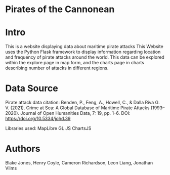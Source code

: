 # Pirates of the Cannonean

# Intro
This is a website displaying data about maritime pirate attacks
This Website uses the Python Flask framework to display information regarding location and frequency of pirate attacks around the world.
This data can be explored within the explore page in map form, and the charts page in charts describing number of attacks in different regions.

# Data Source
Pirate attack data citation:
Benden, P., Feng, A., Howell, C., & Dalla Riva G. V. (2021). Crime at Sea: A Global Database of Maritime Pirate Attacks (1993–2020). Journal of Open Humanities Data, 7: 19, pp. 1–6. DOI: https://doi.org/10.5334/johd.39

Libraries used:
MapLibre GL JS
ChartsJS

# Authors
Blake Jones,
Henry Coyle,
Cameron Richardson,
Leon Liang,
Jonathan Vilms
